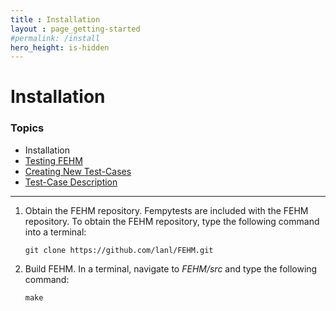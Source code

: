 ```yaml
---
title : Installation
layout : page_getting-started
#permalink: /install
hero_height: is-hidden
---
```


# Installation


### Topics

* Installation
* [Testing FEHM](../testing)
* [Creating New Test-Cases](../newtest)
* [Test-Case Description](../testdesc)

---

1. Obtain the FEHM repository. Fempytests are included with the FEHM repository. 
   To obtain the FEHM repository, type the following command into a terminal:
    
   ``git clone https://github.com/lanl/FEHM.git``
    
2. Build FEHM. In a terminal, navigate to *FEHM/src* and type the
   following command:
       
   ``
   make
   ``